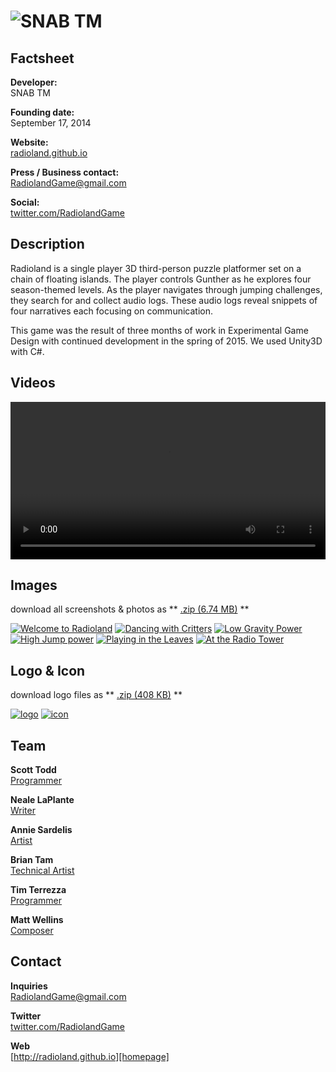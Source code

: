 # ![SNAB TM](assets/images/logo.png)

## Factsheet

**Developer:**  
SNAB TM

**Founding date:**  
September 17, 2014

**Website:**  
[radioland.github.io][homepage]

**Press / Business contact:**  
[RadiolandGame@gmail.com][contact]

**Social:**  
[twitter.com/RadiolandGame][twitter]  


## Description

Radioland is a single player 3D third-person puzzle platformer set on a chain of floating islands. The player controls Gunther as he explores four season-themed levels. As the player navigates through jumping challenges, they search for and collect audio logs. These audio logs reveal snippets of four narratives each focusing on communication.

This game was the result of three months of work in Experimental Game Design with continued development in the spring of 2015. We used Unity3D with C#.

<!--
## History

### Beginning

Lorem ipsum dolor sit amet, consectetur adipiscing elit, sed do eiusmod tempor incididunt ut labore et dolore magna aliqua. Ut enim ad minim veniam, quis nostrud exercitation ullamco laboris nisi ut aliquip ex ea commodo consequat. Duis aute irure dolor in reprehenderit in voluptate velit esse cillum dolore eu fugiat nulla pariatur. Excepteur sint occaecat cupidatat non proident, sunt in culpa qui officia deserunt mollit anim id est laborum.

### Second subhed if you want it!

Lorem ipsum dolor sit amet, consectetur adipiscing elit, sed do eiusmod tempor incididunt ut labore et dolore magna aliqua. Ut enim ad minim veniam, quis nostrud exercitation ullamco laboris nisi ut aliquip ex ea commodo consequat. Duis aute irure dolor in reprehenderit in voluptate velit esse cillum dolore eu fugiat nulla pariatur. Excepteur sint occaecat cupidatat non proident, sunt in culpa qui officia deserunt mollit anim id est laborum.
-->


## Videos

<video width="100%" controls="">
    <source src="/assets/video/RadiolandTrailer.mp4" type="video/mp4" />
    <source src="/assets/video/RadiolandTrailer.webm" type="video/webm" />
</video>

## Images

download all screenshots & photos as ** [.zip (6.74 MB)](assets/images/images.zip "Images zip") **

[![Welcome to Radioland](assets/images/Radioland-hello.png)](assets/images/Radioland-hello.png)
[![Dancing with Critters](assets/images/Radioland-dance.png)](assets/images/Radioland-dance.png)
[![Low Gravity Power](assets/images/Radioland-lowGravity.png)](assets/images/Radioland-lowGravity.png)
[![High Jump power](assets/images/Radioland-highJump.png)](assets/images/Radioland-highJump.png)
[![Playing in the Leaves](assets/images/Radioland-leaves.png)](assets/images/Radioland-leaves.png)
[![At the Radio Tower](assets/images/Radioland-radioTower.png)](assets/images/Radioland-radioTower.png)

## Logo & Icon

download logo files as ** [.zip (408 KB)]( assets/images/logo.zip "Logo & Icon zip") **

[![logo](assets/images/logo.png)](assets/images/logo.png "Logo")
[![icon](assets/images/icon.png)](assets/images/icon.png "Icon")

<!--
## Awards & Recognition

> * "Winner, XX awards." - *game name, December 13, 2013*
> * "Nominee, YY awards." - *game name, December 13, 2013*

## Selected Articles

> * "Quote quote quote."  
-- *Person Name, [Website](http://www.website.com/)*


> * "More quotes."  
-- *Person name, [Site](http://geocities.blog.com/)*


## Additional Links

**Company Link #1**  
Link to your company, or some affiliate. Located [here](https://link)

**Company Link #2**  
Another of these. See [here](https://link)
-->

## Team

**Scott Todd**  
[Programmer](http://scotttodd.github.io/)

**Neale LaPlante**  
[Writer](http://diokatsu.wix.com/portfolio/)

**Annie Sardelis**  
[Artist](http://asardelis3.wix.com/portfolio/)

**Brian Tam**  
[Technical Artist](http://xinoph.github.io/)

**Tim Terrezza**  
[Programmer](https://github.com/timmyterrezza/)

**Matt Wellins**  
[Composer](http://mattwellins.com/)

## Contact

**Inquiries**  
[RadiolandGame@gmail.com][contact]

**Twitter**  
[twitter.com/RadiolandGame][twitter]

**Web**  
[http://radioland.github.io][homepage]

<!--- =====================================================================  -->
<!--- Referenced links -->

[homepage]: http://radioland.github.io "Radioland"

[contact]: mailto:RadiolandGame@gmail.com

<!--- Social -->

[twitter]: https://twitter.com/RadiolandGame

